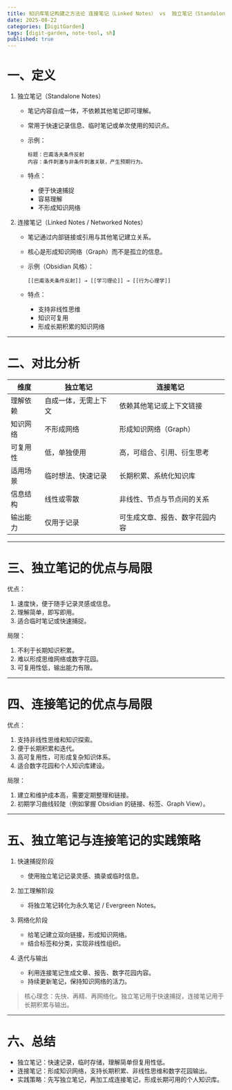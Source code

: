 ```yaml
---
title: 知识库笔记构建之方法论 连接笔记（Linked Notes） vs  独立笔记（Standalone Notes）
date: 2025-08-22
categories: [DigitGarden]
tags: [digit-garden, note-tool, sh]
published: true
---
```


# 一、定义

1. 独立笔记（Standalone Notes）

   * 笔记内容自成一体，不依赖其他笔记即可理解。
   * 常用于快速记录信息、临时笔记或单次使用的知识点。
   * 示例：

     ```
     标题：巴甫洛夫条件反射
     内容：条件刺激与非条件刺激关联，产生预期行为。
     ```
   * 特点：

     * 便于快速捕捉
     * 容易理解
     * 不形成知识网络

2. 连接笔记（Linked Notes / Networked Notes）

   * 笔记通过内部链接或引用与其他笔记建立关系。
   * 核心是形成知识网络（Graph）而不是孤立的信息。
   * 示例（Obsidian 风格）：

     ```
     [[巴甫洛夫条件反射]] → [[学习理论]] → [[行为心理学]]
     ```
   * 特点：

     * 支持非线性思维
     * 知识可复用
     * 形成长期积累的知识网络

---

# 二、对比分析

| 维度   | 独立笔记       | 连接笔记            |
| ---- | ---------- | --------------- |
| 理解依赖 | 自成一体，无需上下文 | 依赖其他笔记或上下文链接    |
| 知识网络 | 不形成网络      | 形成知识网络（Graph）   |
| 可复用性 | 低，单独使用     | 高，可组合、引用、衍生思考   |
| 适用场景 | 临时想法、快速记录  | 长期积累、系统化知识库     |
| 信息结构 | 线性或零散      | 非线性、节点与节点间的关系   |
| 输出能力 | 仅用于记录      | 可生成文章、报告、数字花园内容 |

---

# 三、独立笔记的优点与局限

优点：

1. 速度快，便于随手记录灵感或信息。
2. 理解简单，即写即用。
3. 适合临时笔记或快速捕捉。

局限：

1. 不利于长期知识积累。
2. 难以形成思维网络或数字花园。
3. 可复用性低，输出能力有限。

---

# 四、连接笔记的优点与局限

优点：

1. 支持非线性思维和知识探索。
2. 便于长期积累和迭代。
3. 高可复用性，可形成复杂知识体系。
4. 适合数字花园和个人知识库建设。

局限：

1. 建立和维护成本高，需要定期整理和链接。
2. 初期学习曲线较陡（例如掌握 Obsidian 的链接、标签、Graph View）。

---

# 五、独立笔记与连接笔记的实践策略

1. 快速捕捉阶段

   * 使用独立笔记记录灵感、摘录或临时信息。
2. 加工理解阶段

   * 将独立笔记转化为永久笔记 / Evergreen Notes。
3. 网络化阶段

   * 给笔记建立双向链接，形成知识网络。
   * 结合标签和分类，实现非线性组织。
4. 迭代与输出

   * 利用连接笔记生成文章、报告、数字花园内容。
   * 持续更新笔记，保持知识网络的活力。

> 核心理念：先快、再精、再网络化。独立笔记用于快速捕捉，连接笔记用于长期积累与输出。

---

# 六、总结

* 独立笔记：快速记录，临时存储，理解简单但复用性低。
* 连接笔记：形成知识网络，支持长期积累、非线性思维和数字花园输出。
* 实践策略：先写独立笔记，再加工成连接笔记，形成长期可用的个人知识库。

